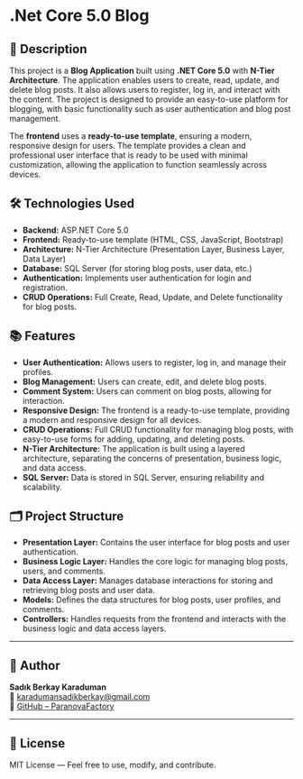 # .Net Core 5.0 Blog

## 📄 Description

This project is a **Blog Application** built using **.NET Core 5.0** with **N-Tier Architecture**. The application enables users to create, read, update, and delete blog posts. It also allows users to register, log in, and interact with the content. The project is designed to provide an easy-to-use platform for blogging, with basic functionality such as user authentication and blog post management.

The **frontend** uses a **ready-to-use template**, ensuring a modern, responsive design for users. The template provides a clean and professional user interface that is ready to be used with minimal customization, allowing the application to function seamlessly across devices.

## 🛠️ Technologies Used

- **Backend:** ASP.NET Core 5.0
- **Frontend:** Ready-to-use template (HTML, CSS, JavaScript, Bootstrap)
- **Architecture:** N-Tier Architecture (Presentation Layer, Business Layer, Data Layer)
- **Database:** SQL Server (for storing blog posts, user data, etc.)
- **Authentication:** Implements user authentication for login and registration.
- **CRUD Operations:** Full Create, Read, Update, and Delete functionality for blog posts.

## 📚 Features

- **User Authentication:** Allows users to register, log in, and manage their profiles.
- **Blog Management:** Users can create, edit, and delete blog posts.
- **Comment System:** Users can comment on blog posts, allowing for interaction.
- **Responsive Design:** The frontend is a ready-to-use template, providing a modern and responsive design for all devices.
- **CRUD Operations:** Full CRUD functionality for managing blog posts, with easy-to-use forms for adding, updating, and deleting posts.
- **N-Tier Architecture:** The application is built using a layered architecture, separating the concerns of presentation, business logic, and data access.
- **SQL Server:** Data is stored in SQL Server, ensuring reliability and scalability.

## 🗂️ Project Structure

- **Presentation Layer:** Contains the user interface for blog posts and user authentication.
- **Business Logic Layer:** Handles the core logic for managing blog posts, users, and comments.
- **Data Access Layer:** Manages database interactions for storing and retrieving blog posts and user data.
- **Models:** Defines the data structures for blog posts, user profiles, and comments.
- **Controllers:** Handles requests from the frontend and interacts with the business logic and data access layers.

---

## 👤 Author

**Sadık Berkay Karaduman**  
📧 [karadumansadikberkay@gmail.com](mailto:karadumansadikberkay@gmail.com)  
🔗 [GitHub – ParanovaFactory](https://github.com/ParanovaFactory)

---

## 📄 License

MIT License — Feel free to use, modify, and contribute.

